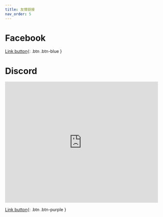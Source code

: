 ```yaml
---
title: 友情链接
nav_order: 5
---
```


# Facebook
[Link button](https://www.facebook.com/groups/computerdiscuss){: .btn .btn-blue }

# Discord


<iframe src="https://discord.com/widget?id=774154428093169684&amp;theme=dark" allowtransparency="true" sandbox="allow-popups allow-popups-to-escape-sandbox allow-same-origin allow-scripts" width="100%" height="400" frameborder="0"></iframe>

[Link button](https://l.facebook.com/l.php?u=https%3A%2F%2Fdiscord.gg%2FU5FyhS7CPA%3Ffbclid%3DIwAR3YkmhnfKva3N04jelfgMuDbHQ2Rs6PqfhHYQAkynj1iakvZ7vUhTJBlrA&h=AT1uAxP6GyszRp6CEp_0FRITGWztP-W2xcDPJMB1FkHEcY8BCl17TP2XbyQZdpvyOq8aJfhU8M2PL_CCSMx21vwIwdWNxYxeOveJ8Ii-6UxVSz5PeqlQQ-kLda-t5RGEqObv&__tn__=-UK-R&c[0]=AT1oASZqlMmDOHxv9bhgiH2XDLNszHKQaUqj6xlm99ObjgRnhxA-34QvMDM242k6OBrl8gcT5RLKD5qVzeT3aUy4dCJl2k9qq0mlbYxuuw0mYTar6ISl3GbsngRaTQSCKH4fQp6jPz5ALDrYesLg-DF3TLnAVm8rDD8){: .btn .btn-purple }

